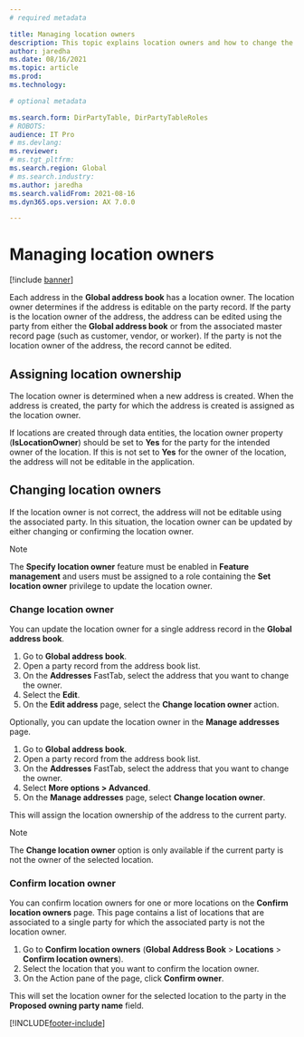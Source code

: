 ```yaml
---
# required metadata

title: Managing location owners
description: This topic explains location owners and how to change the owner in the global address book.
author: jaredha
ms.date: 08/16/2021
ms.topic: article
ms.prod: 
ms.technology: 

# optional metadata

ms.search.form: DirPartyTable, DirPartyTableRoles
# ROBOTS: 
audience: IT Pro
# ms.devlang: 
ms.reviewer: 
# ms.tgt_pltfrm: 
ms.search.region: Global
# ms.search.industry: 
ms.author: jaredha
ms.search.validFrom: 2021-08-16
ms.dyn365.ops.version: AX 7.0.0

---
```


# Managing location owners

[!include [banner](../includes/banner.md)]

Each address in the **Global address book** has a location owner. The location owner determines if the address is editable on the party record. If the party is the location owner of the address, the address can be edited using the party from either the **Global address book** or from the associated master record page (such as customer, vendor, or worker). If the party is not the location owner of the address, the record cannot be edited.

## Assigning location ownership

The location owner is determined when a new address is created. When the address is created, the party for which the address is created is assigned as the location owner. 

If locations are created through data entities, the location owner property (**IsLocationOwner**) should be set to **Yes** for the party for the intended owner of the location. If this is not set to **Yes** for the owner of the location, the address will not be editable in the application.

## Changing location owners

If the location owner is not correct, the address will not be editable using the associated party. In this situation, the location owner can be updated by either changing or confirming the location owner.

> [!NOTE]
> The **Specify location owner** feature must be enabled in **Feature management** and users must be assigned to a role containing the **Set location owner** privilege to update the location owner.

### Change location owner

You can update the location owner for a single address record in the **Global address book**.

1. Go to **Global address book**.
2. Open a party record from the address book list.
3. On the **Addresses** FastTab, select the address that you want to change the owner. 
4. Select the **Edit**.
5. On the **Edit address** page, select the **Change location owner** action.

Optionally, you can update the location owner in the **Manage addresses** page.

1. Go to **Global address book**.
2. Open a party record from the address book list.
3. On the **Addresses** FastTab, select the address that you want to change the owner.
4. Select **More options > Advanced**.
5. On the **Manage addresses** page, select **Change location owner**.

This will assign the location ownership of the address to the current party.

> [!NOTE]
> The **Change location owner** option is only available if the current party is not the owner of the selected location.

### Confirm location owner
You can confirm location owners for one or more locations on the **Confirm location owners** page. This page contains a list of locations that are associated to a single party for which the associated party is not the location owner.

1. Go to **Confirm location owners** (**Global Address Book** > **Locations** > **Confirm location owners**).
2. Select the location that you want to confirm the location owner.
3. On the Action pane of the page, click **Confirm owner**.

This will set the location owner for the selected location to the party in the **Proposed owning party name** field.

[!INCLUDE[footer-include](../../../includes/footer-banner.md)]
